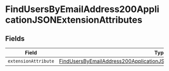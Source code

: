 # FindUsersByEmailAddress200ApplicationJSONExtensionAttributes


## Fields

| Field                                                                                                                                                                                       | Type                                                                                                                                                                                        | Required                                                                                                                                                                                    | Description                                                                                                                                                                                 |
| ------------------------------------------------------------------------------------------------------------------------------------------------------------------------------------------- | ------------------------------------------------------------------------------------------------------------------------------------------------------------------------------------------- | ------------------------------------------------------------------------------------------------------------------------------------------------------------------------------------------- | ------------------------------------------------------------------------------------------------------------------------------------------------------------------------------------------- |
| `extensionAttribute`                                                                                                                                                                        | [FindUsersByEmailAddress200ApplicationJSONExtensionAttributesExtensionAttribute](../../models/operations/findusersbyemailaddress200applicationjsonextensionattributesextensionattribute.md) | :heavy_minus_sign:                                                                                                                                                                          | N/A                                                                                                                                                                                         |